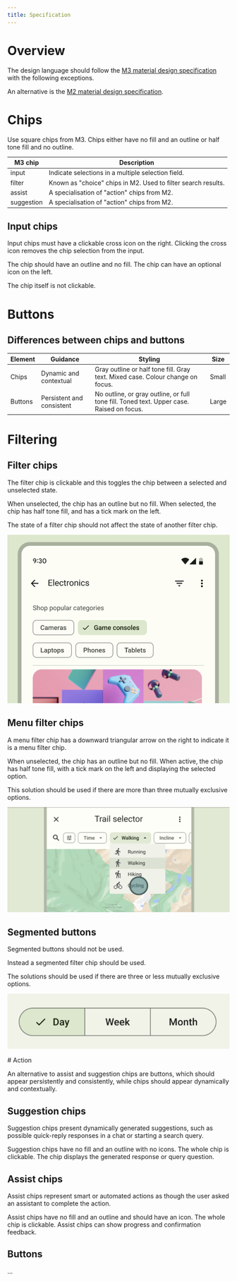 ```yaml
---
title: Specification
---
```


# Overview

The design language should follow the [M3 material design specification](https://m3.material.io/) with the following exceptions.

An alternative is the [M2 material design specification](https://m2.material.io).

# Chips

Use square chips from M3.
Chips either have no fill and an outline or half tone fill and no outline.

| M3 chip | Description |
|-|-|
| input | Indicate selections in a multiple selection field.  | 
| filter | Known as "choice" chips in M2. Used to filter search results. |
| assist | A specialisation of "action" chips from M2. |
| suggestion | A specialisation of "action" chips from M2. |

## Input chips

Input chips must have a clickable cross icon on the right.
Clicking the cross icon removes the chip selection from the input.

The chip should have an outline and no fill.
The chip can have an optional icon on the left.

The chip itself is not clickable.

# Buttons

## Differences between chips and buttons

| Element | Guidance | Styling | Size |
|-|-|-|-|
| Chips | Dynamic and contextual | Gray outline or half tone fill. Gray text. Mixed case. Colour change on focus. | Small |
| Buttons | Persistent and consistent | No outline, or gray outline, or full tone fill. Toned text. Upper case. Raised on focus. | Large |

# Filtering

## Filter chips

The filter chip is clickable and this toggles the chip between a selected and unselected state.

When unselected, the chip has an outline but no fill.
When selected, the chip has half tone fill, and has a tick mark on the left.

The state of a filter chip should not affect the state of another filter chip.

![Filter chip](./filter-chip.png "Filter chip")

## Menu filter chips

A menu filter chip has a downward triangular arrow on the right to indicate it is a menu filter chip.

When unselected, the chip has an outline but no fill.
When active, the chip has half tone fill, with a tick mark on the left and displaying the selected option. 

This solution should be used if there are more than three mutually exclusive options.

![Menu filter chip](./filter-menu-chip.png "Menu filter chip")

## Segmented buttons

Segmented buttons should not be used.

Instead a segmented filter chip should be used.

The solutions should be used if there are three or less mutually exclusive options.

![Segmented button](./segmented-button.png "Segmented button")

# Action

An alternative to assist and suggestion chips are buttons, which should appear persistently and consistently, while chips should appear dynamically and contextually.

## Suggestion chips

Suggestion chips present dynamically generated suggestions, such as possible quick-reply responses in a chat or starting a search query.

Suggestion chips have no fill and an outline with no icons.
The whole chip is clickable.
The chip displays the generated response or query question.

## Assist chips

Assist chips represent smart or automated actions as though the user asked an assistant to complete the action.

Assist chips have no fill and an outline and should have an icon.
The whole chip is clickable.
Assist chips can show progress and confirmation feedback.

## Buttons

...

